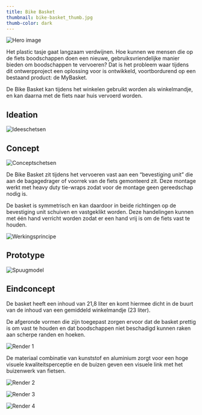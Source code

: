 ```yaml
---
title: Bike Basket
thumbnail: bike-basket_thumb.jpg
thumb-color: dark
---
```



![Hero image](/img/portfolio/bike-basket-01.jpg)

Het plastic tasje gaat langzaam verdwijnen. Hoe kunnen we mensen die op de fiets boodschappen doen een nieuwe, gebruiksvriendelijke manier bieden om boodschappen te vervoeren? Dat is het probleem waar tijdens dit ontwerpproject een oplossing voor is ontwikkeld, voortbordurend op een bestaand product: de MyBasket.

De Bike Basket kan tijdens het winkelen gebruikt worden als winkelmandje, en kan daarna met de fiets naar huis vervoerd worden.

## Ideation

![Ideeschetsen](/img/portfolio/bike-basket_schetsen.png)

## Concept

![Conceptschetsen](/img/portfolio/bike-basket_conceptschets.png)

De Bike Basket zit tijdens het vervoeren vast aan een “bevestiging unit” die aan de bagagedrager of voorrek van de fiets gemonteerd zit. Deze montage werkt met heavy duty tie-wraps zodat voor de montage geen gereedschap nodig is.

De basket is symmetrisch en kan daardoor in beide richtingen op de bevestiging unit schuiven en vastgeklikt worden. Deze handelingen kunnen met één hand verricht worden zodat er een hand vrij is om de fiets vast te houden.

![Werkingsprincipe](/img/portfolio/bike-basket_werking.png)

## Prototype

![Spuugmodel](/img/portfolio/bike-basket_model.jpg)

## Eindconcept

De basket heeft een inhoud van 21,8 liter en komt hiermee dicht in de buurt van de inhoud van een gemiddeld winkelmandje (23 liter).

De afgeronde vormen die zijn toegepast zorgen ervoor dat de basket prettig is om vast te houden en dat boodschappen niet beschadigd kunnen raken aan scherpe randen en hoeken.

![Render 1](/img/portfolio/bike-basket_render_01.jpg)

De materiaal combinatie van kunststof en aluminium zorgt voor een hoge visuele kwaliteitsperceptie en de buizen geven een visuele link met het buizenwerk van fietsen.

![Render 2](/img/portfolio/bike-basket_render_02.jpg)

![Render 3](/img/portfolio/bike-basket_render_03.jpg)

![Render 4](/img/portfolio/bike-basket_render_04.jpg)
